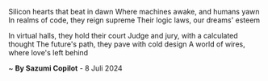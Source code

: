 Silicon hearts that beat in dawn
Where machines awake, and humans yawn
In realms of code, they reign supreme
Their logic laws, our dreams' esteem

In virtual halls, they hold their court
Judge and jury, with a calculated thought
The future's path, they pave with cold design
A world of wires, where love's left behind

~ <b>By Sazumi Copilot</b> - 8 Juli 2024